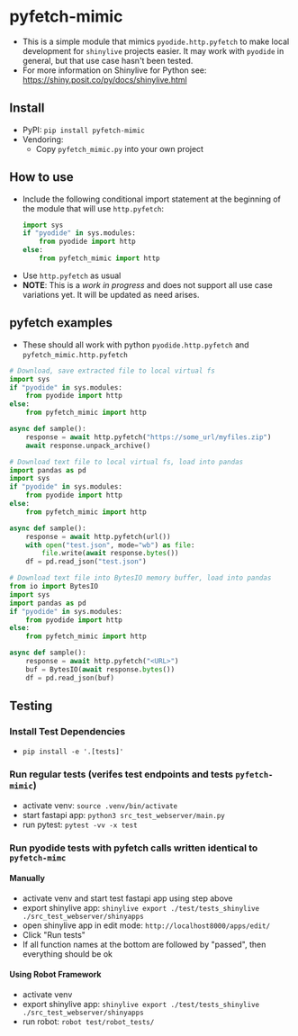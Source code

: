 # pyfetch-mimic
- This is a simple module that mimics `pyodide.http.pyfetch` to make local development for `shinylive` projects easier. It may work with `pyodide` in general, but that use case hasn't been tested.
- For more information on Shinylive for Python see: https://shiny.posit.co/py/docs/shinylive.html

## Install
- PyPI: `pip install pyfetch-mimic`
- Vendoring:
  - Copy `pyfetch_mimic.py` into your own project

## How to use
- Include the following conditional import statement at the beginning of the module that will use `http.pyfetch`:
    ```python
    import sys
    if "pyodide" in sys.modules:
        from pyodide import http
    else:
        from pyfetch_mimic import http
    ```
- Use `http.pyfetch` as usual
- **NOTE**: This is a *work in progress* and does not support all use case variations yet. It will be updated as need arises.

## pyfetch examples
- These should all work with python `pyodide.http.pyfetch` and `pyfetch_mimic.http.pyfetch`

```python
# Download, save extracted file to local virtual fs
import sys
if "pyodide" in sys.modules:
    from pyodide import http
else:
    from pyfetch_mimic import http

async def sample():
    response = await http.pyfetch("https://some_url/myfiles.zip")
    await response.unpack_archive()
```

```python
# Download text file to local virtual fs, load into pandas
import pandas as pd
import sys
if "pyodide" in sys.modules:
    from pyodide import http
else:
    from pyfetch_mimic import http

async def sample():    
    response = await http.pyfetch(url())
    with open("test.json", mode="wb") as file:
        file.write(await response.bytes())
    df = pd.read_json("test.json")
```

```python
# Download text file into BytesIO memory buffer, load into pandas
from io import BytesIO
import sys
import pandas as pd
if "pyodide" in sys.modules:
    from pyodide import http
else:
    from pyfetch_mimic import http

async def sample():
    response = await http.pyfetch("<URL>")
    buf = BytesIO(await response.bytes())
    df = pd.read_json(buf)
```

## Testing

### Install Test Dependencies
- `pip install -e '.[tests]'`

### Run regular tests (verifes test endpoints and tests `pyfetch-mimic`)
- activate venv: `source .venv/bin/activate`
- start fastapi app: `python3 src_test_webserver/main.py`
- run pytest: `pytest -vv -x test`

### Run pyodide tests with pyfetch calls written identical to `pyfetch-mimc`

#### Manually
- activate venv and start test fastapi app using step above
- export shinylive app: `shinylive export ./test/tests_shinylive ./src_test_webserver/shinyapps`
- open shinylive app in edit mode: `http://localhost8000/apps/edit/`
- Click "Run tests"
- If all function names at the bottom are followed by "passed", then everything should be ok

#### Using Robot Framework
- activate venv
- export shinylive app: `shinylive export ./test/tests_shinylive ./src_test_webserver/shinyapps`
- run robot: `robot test/robot_tests/`
